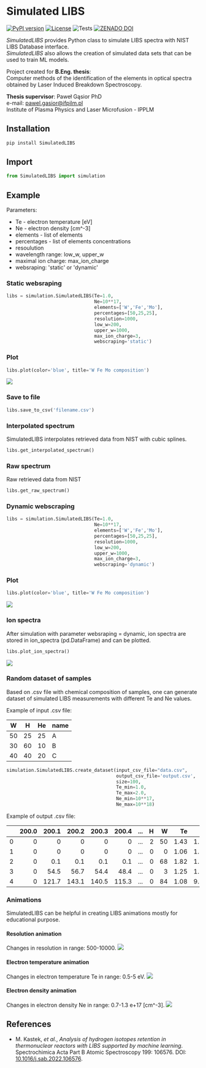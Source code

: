 # Simulated LIBS

[![PyPI version](https://img.shields.io/pypi/v/SimulatedLIBS?style=flat&logo=pypi)](https://pypi.org/project/SimulatedLIBS/)
[![License](https://img.shields.io/badge/License-MIT-blue.svg)](./LICENSE.md)
![Tests](https://github.com/MKastek/SimulatedLIBS/actions/workflows/test.yml/badge.svg)
[![ZENADO DOI](https://zenodo.org/badge/DOI/10.5281/zenodo.7260706.svg)](https://doi.org/10.5281/zenodo.7260706)

*SimulatedLIBS* provides Python class to simulate LIBS spectra with NIST LIBS Database interface.  
*SimulatedLIBS* also allows the creation of simulated data sets that can be used to train ML models.

Project created for **B.Eng. thesis**:  
Computer methods of the identification of the elements in optical spectra obtained by Laser Induced Breakdown Spectroscopy.

**Thesis supervisor**: Paweł Gąsior PhD  
e-mail: pawel.gasior@ifpilm.pl  
Institute of Plasma Physics and Laser Microfusion - IPPLM  


## Installation
```python
pip install SimulatedLIBS
```
## Import

```python
from SimulatedLIBS import simulation
```
## Example
Parameters:
- Te - electron temperature [eV]
- Ne - electron density [cm^-3]
- elements - list of elements
- percentages - list of elements concentrations
- resoulution
- wavelength range: low_w, upper_w
- maximal ion charge: max_ion_charge
- websraping: 'static' or 'dynamic'


### Static websraping
```python
libs = simulation.SimulatedLIBS(Te=1.0,
                                Ne=10**17,
                                elements=['W','Fe','Mo'],
                                percentages=[50,25,25],
                                resolution=1000,
                                low_w=200,
                                upper_w=1000,
                                max_ion_charge=3,
                                webscraping='static')
```

### Plot
```python
libs.plot(color='blue', title='W Fe Mo composition')
```
![](https://github.com/MKastek/SimulatedLIBS/blob/master/images/plot_static.png?raw=True)

### Save to file
```python
libs.save_to_csv('filename.csv')
```

### Interpolated spectrum
SimulatedLIBS interpolates retrieved data from NIST with cubic splines.
```python
libs.get_interpolated_spectrum()
```

### Raw spectrum
Raw retrieved data from NIST
```python
libs.get_raw_spectrum()
```
### Dynamic webscraping
```python
libs = simulation.SimulatedLIBS(Te=1.0,
                                Ne=10**17,
                                elements=['W','Fe','Mo'],
                                percentages=[50,25,25],
                                resolution=1000,
                                low_w=200,
                                upper_w=1000,
                                max_ion_charge=3,
                                webscraping='dynamic')
```

### Plot
```python
libs.plot(color='blue', title='W Fe Mo composition')
```
![](https://github.com/MKastek/SimulatedLIBS/blob/master/images/plot_dynamic.png?raw=True)

### Ion spectra
After simulation with parameter websraping = dynamic, ion spectra are stored in ion_spectra (pd.DataFrame) and can be plotted.
```python
libs.plot_ion_spectra()
```
![](https://github.com/MKastek/SimulatedLIBS/blob/master/images/plot_ion_spectra.png?raw=True)
### Random dataset of samples
Based on .csv file with chemical composition of samples, one can generate dataset of simulated LIBS measurements
with different Te and Ne values.

Example of input .csv file:

|W  |H  |He |name|
|---|---|---|----|
|50 |25 |25 |A   |
|30 |60 |10 |B   |
|40 |40 |20 |C   |

```python
simulation.SimulatedLIBS.create_dataset(input_csv_file="data.csv",
                                        output_csv_file='output.csv', 
                                        size=100, 
                                        Te_min=1.0, 
                                        Te_max=2.0, 
                                        Ne_min=10**17, 
                                        Ne_max=10**18)
```

Example of output .csv file:

|    |   200.0 |   200.1 |   200.2 |   200.3 |   200.4 | ...   |   H |   W |   Te |       Ne |
|---:|--------:|--------:|--------:|--------:|--------:|----:|----:|----:|-----:|---------:|
|  0 |       0 |     0   |     0   |     0   |     0   | ...   |2 |   50 | 1.43 | 1.08e+17 |
|  1 |       0 |     0   |     0   |     0   |     0   | ...   |0 |   0 | 1.06 | 1.08e+17 |
|  2 |       0 |     0.1 |     0.1 |     0.1 |     0.1 | ...   |0 |  68 | 1.82 | 1.18e+17 |
|  3 |       0 |    54.5 |    56.7 |    54.4 |    48.4 | ...   |0 |   3 | 1.25 | 1.06e+17 |
|  4 |       0 |   121.7 |   143.1 |   140.5 |   115.3 | ...   |0 |  84 | 1.08 | 9.23e+17 |


### Animations
SimulatedLIBS can be helpful in creating LIBS animations mostly for educational purpose.

#### Resolution animation
Changes in resolution in range: 500-10000.
![](https://github.com/MKastek/SimulatedLIBS/blob/master/SimulatedLIBS/animations/saved-gifs/animated_resolution.gif?raw=True)
#### Electron temperature animation
Changes in electron temperature Te in range: 0.5-5 eV.
![](https://github.com/MKastek/SimulatedLIBS/blob/master/SimulatedLIBS/animations/saved-gifs/animated_temperature.gif?raw=True)
#### Electron density animation
Changes in electron density Ne in range: 0.7-1.3 e+17 [cm^-3].
![](https://github.com/MKastek/SimulatedLIBS/blob/master/SimulatedLIBS/animations/saved-gifs/animated_density.gif?raw=True)

## References
- M. Kastek, _et al._, _Analysis of hydrogen isotopes retention in thermonuclear reactors with LIBS supported by machine learning_. Spectrochimica Acta Part B Atomic Spectroscopy 199: 106576. DOI: [10.1016/j.sab.2022.106576](https://doi.org/10.1016/j.sab.2022.106576).
